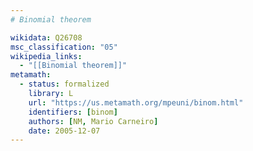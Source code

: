 ```yaml
---
# Binomial theorem

wikidata: Q26708
msc_classification: "05"
wikipedia_links:
  - "[[Binomial theorem]]"
metamath:
  - status: formalized
    library: L
    url: "https://us.metamath.org/mpeuni/binom.html"
    identifiers: [binom]
    authors: [NM, Mario Carneiro]
    date: 2005-12-07
---
```

